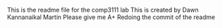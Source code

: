 This is the readme file for the comp3111 lab
This is created by Dawn Kannanaikal Martin
Please give me A+ 
Redoing the commit of the readme 